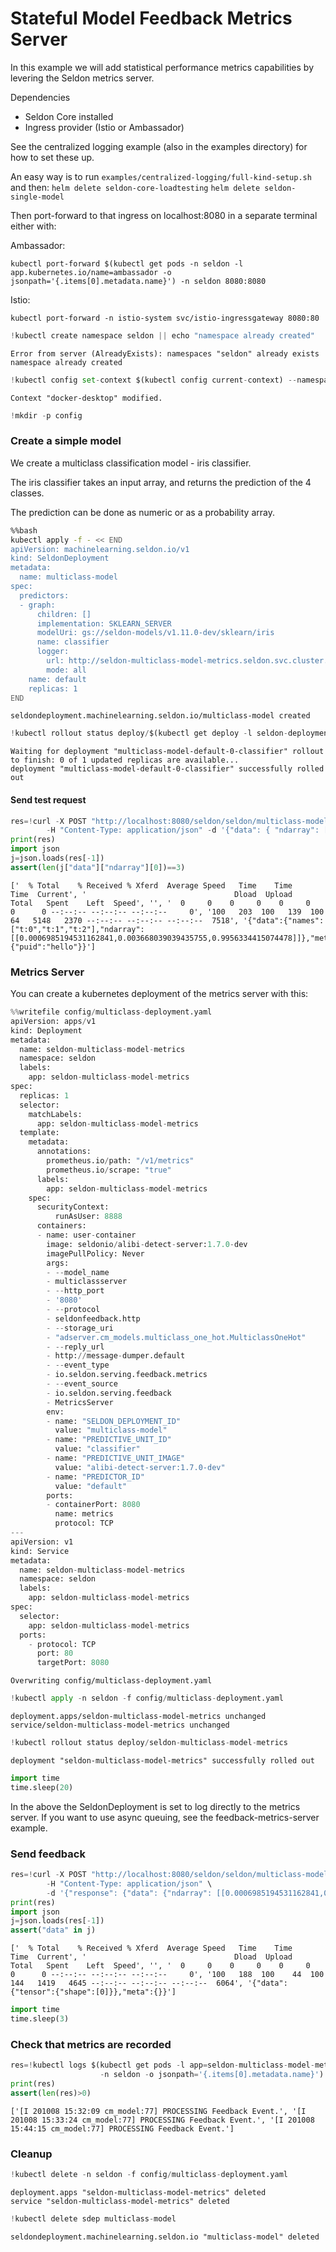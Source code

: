 # Stateful Model Feedback Metrics Server
In this example we will add statistical performance metrics capabilities by levering the Seldon metrics server.

Dependencies
* Seldon Core installed
* Ingress provider (Istio or Ambassador)

See the centralized logging example (also in the examples directory) for how to set these up.

An easy way is to run `examples/centralized-logging/full-kind-setup.sh` and then:
    `helm delete seldon-core-loadtesting`
    `helm delete seldon-single-model`

Then port-forward to that ingress on localhost:8080 in a separate terminal either with:

Ambassador:

    kubectl port-forward $(kubectl get pods -n seldon -l app.kubernetes.io/name=ambassador -o jsonpath='{.items[0].metadata.name}') -n seldon 8080:8080

Istio:

    kubectl port-forward -n istio-system svc/istio-ingressgateway 8080:80




```python
!kubectl create namespace seldon || echo "namespace already created"
```

    Error from server (AlreadyExists): namespaces "seldon" already exists
    namespace already created



```python
!kubectl config set-context $(kubectl config current-context) --namespace=seldon
```

    Context "docker-desktop" modified.



```python
!mkdir -p config
```

### Create a simple model
We create a multiclass classification model - iris classifier.

The iris classifier takes an input array, and returns the prediction of the 4 classes.

The prediction can be done as numeric or as a probability array.


```bash
%%bash
kubectl apply -f - << END
apiVersion: machinelearning.seldon.io/v1
kind: SeldonDeployment
metadata:
  name: multiclass-model
spec:
  predictors:
  - graph:
      children: []
      implementation: SKLEARN_SERVER
      modelUri: gs://seldon-models/v1.11.0-dev/sklearn/iris
      name: classifier
      logger:
        url: http://seldon-multiclass-model-metrics.seldon.svc.cluster.local:80/
        mode: all
    name: default
    replicas: 1
END
```

    seldondeployment.machinelearning.seldon.io/multiclass-model created



```python
!kubectl rollout status deploy/$(kubectl get deploy -l seldon-deployment-id=multiclass-model -o jsonpath='{.items[0].metadata.name}')
```

    Waiting for deployment "multiclass-model-default-0-classifier" rollout to finish: 0 of 1 updated replicas are available...
    deployment "multiclass-model-default-0-classifier" successfully rolled out


#### Send test request


```python
res=!curl -X POST "http://localhost:8080/seldon/seldon/multiclass-model/api/v1.0/predictions" \
        -H "Content-Type: application/json" -d '{"data": { "ndarray": [[1,2,3,4]]}, "meta": { "puid": "hello" }}'
print(res)
import json
j=json.loads(res[-1])
assert(len(j["data"]["ndarray"][0])==3)
```

    ['  % Total    % Received % Xferd  Average Speed   Time    Time     Time  Current', '                                 Dload  Upload   Total   Spent    Left  Speed', '', '  0     0    0     0    0     0      0      0 --:--:-- --:--:-- --:--:--     0', '100   203  100   139  100    64   5148   2370 --:--:-- --:--:-- --:--:--  7518', '{"data":{"names":["t:0","t:1","t:2"],"ndarray":[[0.0006985194531162841,0.003668039039435755,0.9956334415074478]]},"meta":{"puid":"hello"}}']


### Metrics Server
You can create a kubernetes deployment of the metrics server with this:


```python
%%writefile config/multiclass-deployment.yaml
apiVersion: apps/v1
kind: Deployment
metadata:
  name: seldon-multiclass-model-metrics
  namespace: seldon
  labels:
    app: seldon-multiclass-model-metrics
spec:
  replicas: 1
  selector:
    matchLabels:
      app: seldon-multiclass-model-metrics
  template:
    metadata:
      annotations:
        prometheus.io/path: "/v1/metrics"
        prometheus.io/scrape: "true"
      labels:
        app: seldon-multiclass-model-metrics
    spec:
      securityContext:
          runAsUser: 8888
      containers:
      - name: user-container
        image: seldonio/alibi-detect-server:1.7.0-dev
        imagePullPolicy: Never
        args:
        - --model_name
        - multiclassserver
        - --http_port
        - '8080'
        - --protocol
        - seldonfeedback.http
        - --storage_uri
        - "adserver.cm_models.multiclass_one_hot.MulticlassOneHot"
        - --reply_url
        - http://message-dumper.default        
        - --event_type
        - io.seldon.serving.feedback.metrics
        - --event_source
        - io.seldon.serving.feedback
        - MetricsServer
        env:
        - name: "SELDON_DEPLOYMENT_ID"
          value: "multiclass-model"
        - name: "PREDICTIVE_UNIT_ID"
          value: "classifier"
        - name: "PREDICTIVE_UNIT_IMAGE"
          value: "alibi-detect-server:1.7.0-dev"
        - name: "PREDICTOR_ID"
          value: "default"
        ports:
        - containerPort: 8080
          name: metrics
          protocol: TCP
---
apiVersion: v1
kind: Service
metadata:
  name: seldon-multiclass-model-metrics
  namespace: seldon
  labels:
    app: seldon-multiclass-model-metrics
spec:
  selector:
    app: seldon-multiclass-model-metrics
  ports:
    - protocol: TCP
      port: 80
      targetPort: 8080
```

    Overwriting config/multiclass-deployment.yaml



```python
!kubectl apply -n seldon -f config/multiclass-deployment.yaml
```

    deployment.apps/seldon-multiclass-model-metrics unchanged
    service/seldon-multiclass-model-metrics unchanged



```python
!kubectl rollout status deploy/seldon-multiclass-model-metrics
```

    deployment "seldon-multiclass-model-metrics" successfully rolled out



```python
import time
time.sleep(20)
```

In the above the SeldonDeployment is set to log directly to the metrics server. If you want to use async queuing, see the feedback-metrics-server example.


### Send feedback


```python
res=!curl -X POST "http://localhost:8080/seldon/seldon/multiclass-model/api/v1.0/feedback" \
        -H "Content-Type: application/json" \
        -d '{"response": {"data": {"ndarray": [[0.0006985194531162841,0.003668039039435755,0.9956334415074478]]}}, "truth":{"data": {"ndarray": [[0,0,1]]}}}'
print(res)
import json
j=json.loads(res[-1])
assert("data" in j)
```

    ['  % Total    % Received % Xferd  Average Speed   Time    Time     Time  Current', '                                 Dload  Upload   Total   Spent    Left  Speed', '', '  0     0    0     0    0     0      0      0 --:--:-- --:--:-- --:--:--     0', '100   188  100    44  100   144   1419   4645 --:--:-- --:--:-- --:--:--  6064', '{"data":{"tensor":{"shape":[0]}},"meta":{}}']



```python
import time
time.sleep(3)
```

### Check that metrics are recorded


```python
res=!kubectl logs $(kubectl get pods -l app=seldon-multiclass-model-metrics \
                    -n seldon -o jsonpath='{.items[0].metadata.name}') | grep "PROCESSING Feedback Event"
print(res)
assert(len(res)>0)
```

    ['[I 201008 15:32:09 cm_model:77] PROCESSING Feedback Event.', '[I 201008 15:33:24 cm_model:77] PROCESSING Feedback Event.', '[I 201008 15:44:15 cm_model:77] PROCESSING Feedback Event.']


### Cleanup


```python
!kubectl delete -n seldon -f config/multiclass-deployment.yaml
```

    deployment.apps "seldon-multiclass-model-metrics" deleted
    service "seldon-multiclass-model-metrics" deleted



```python
!kubectl delete sdep multiclass-model
```

    seldondeployment.machinelearning.seldon.io "multiclass-model" deleted



```python

```
